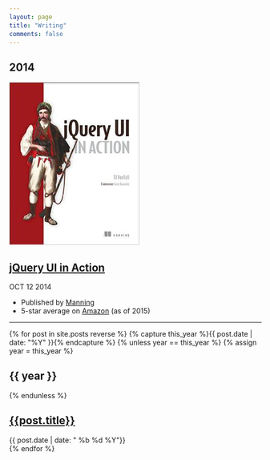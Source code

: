 ```yaml
---
layout: page
title: "Writing"
comments: false
---
```


<div class="blog-archives">
	<h2>2014</h2>
	<article>
		<img class="cover" src="/images/book.jpg" alt="jQuery UI in Action cover">
		<h1>
			<a href="http://tjvantoll.com/jquery-ui-in-action.html">jQuery UI in Action</a>
		</h1>
		<time>
			<span class="month">OCT</span>
			<span class="day">12</span>
			<span class="year">2014</span>
		</time>
		<ul>
			<li>Published by <a href="https://manning.com/">Manning</a></li>
			<li>5-star average on <a href="http://www.amazon.com/jQuery-UI-Action-T-VanToll/dp/1617291935/ref=sr_1_1?ie=UTF8&qid=1436237989&sr=8-1&keywords=jquery+ui">Amazon</a> (as of 2015)</li>
		</ul>
	</article>
</div>

<hr class="dotted">

<div class="blog-archives">
	{% for post in site.posts reverse %}
		{% capture this_year %}{{ post.date | date: "%Y" }}{% endcapture %}
		{% unless year == this_year %}
			{% assign year = this_year %}
			<h2>{{ year }}</h2>
		{% endunless %}
		<article>
			<h1>
				<a href="{{ root_url }}{{ post.url }}">{{post.title}}</a>
			</h1>
			<time datetime="{{ post.date | datetime | date_to_xmlschema }}" pubdate>
				{{ post.date | date: "	<span class='month'>%b</span> <span class='day'>%d</span> <span class='year'>%Y</span>"}}
			</time>
		</article>
	{% endfor %}
</div>
